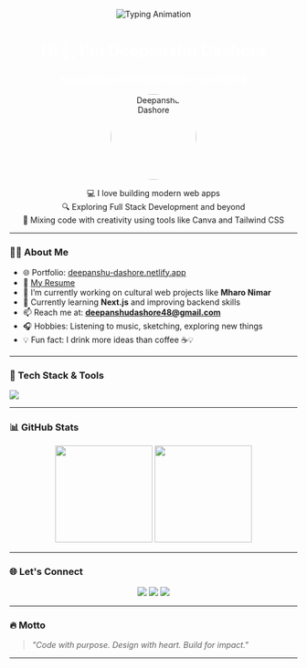 <!-- GitHub Profile README for Deepanshu Dashore -->

<!-- ✨ Code Vibes Animated Intro with Typing Effect -->
<p align="center">
  <img src="https://readme-typing-svg.demolab.com?font=Fira+Code&size=22&pause=1000&color=FFFFFF&center=true&vCenter=true&width=700&lines=Hi+%F0%9F%91%8B%2C+I'm+Deepanshu+Dashore;Web+Developer+%7C+MERN+Stack+Enthusiast;Love+building+awesome+projects" alt="Typing Animation" />
</p>

<h1 align="center" style="color:white;">Hi 👋, I'm <strong>Deepanshu Dashore</strong></h1>
<h3 align="center" style="color:white;">A passionate Web Developer from India 🚀</h3>


<p align="center">
  <img src="https://avatars.githubusercontent.com/u/151617949?v=4" width="150" alt="Deepanshu Dashore" style="border-radius: 50%;" />
</p>

<p align="center">
  💻 I love building modern web apps <br/>
  🔍 Exploring Full Stack Development and beyond <br/>
  🎨 Mixing code with creativity using tools like Canva and Tailwind CSS <br/>
</p>

---

### 🧑‍💻 About Me

- 🌐 Portfolio: [deepanshu-dashore.netlify.app](https://deepanshu-dashore.netlify.app/)
- 📄 [My Resume](https://deepanshu-dashore.netlify.app/resume)
- 🔭 I’m currently working on cultural web projects like **Mharo Nimar**
- 🌱 Currently learning **Next.js** and improving backend skills
- 📫 Reach me at: **deepanshudashore48@gmail.com**
- 🎧 Hobbies: Listening to music, sketching, exploring new things
- 💡 Fun fact: I drink more ideas than coffee ☕💡

---

### 🚀 Tech Stack & Tools

<p align="left">
  <img src="https://skillicons.dev/icons?i=html,css,js,react,nodejs,express,mongodb,tailwind,firebase,JWT,postman,canva" />
</p>

---

### 📊 GitHub Stats

<p align="center">
  <img src="https://github-readme-stats.vercel.app/api?username=Deepanshu-dashore&show_icons=true&theme=radical" height="170" />
  <img src="https://github-readme-streak-stats.herokuapp.com/?user=Deepanshu-dashore&theme=radical" height="170"/>
</p>

---

### 🌐 Let's Connect

<p align="center">
  <a href="mailto:deepanshudashore48@gmail.com"><img src="https://img.shields.io/badge/Email-EA4335?style=for-the-badge&logo=gmail&logoColor=white"/></a>
  <a href="https://www.linkedin.com/in/deepanshu-dashore/"><img src="https://img.shields.io/badge/LinkedIn-0A66C2?style=for-the-badge&logo=linkedin&logoColor=white"/></a>
  <a href="https://www.instagram.com/deepanshu_dashore?igsh=aWJnYTJsNHRzcGFn"><img src="https://img.shields.io/badge/Instagram-E4405F?style=for-the-badge&logo=instagram&logoColor=white"/></a>
</p>

---

### 🔥 Motto

> *"Code with purpose. Design with heart. Build for impact."*

---

<!-- README generated by ChatGPT for Deepanshu Dashore -->
